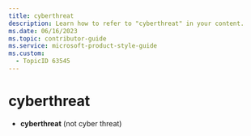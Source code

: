 ```yaml
---
title: cyberthreat
description: Learn how to refer to "cyberthreat" in your content.
ms.date: 06/16/2023
ms.topic: contributor-guide
ms.service: microsoft-product-style-guide
ms.custom:
  - TopicID 63545
---
```



# cyberthreat

- **cyberthreat** (not cyber threat)